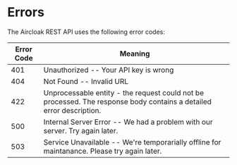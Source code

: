 # Errors

The Aircloak REST API uses the following error codes:


Error Code | Meaning
---------- | -------
401        | Unauthorized -- Your API key is wrong
404        | Not Found -- Invalid URL
422        | Unprocessable entity - the request could not be processed. The response body contains a detailed error description.
500        | Internal Server Error -- We had a problem with our server. Try again later.
503        | Service Unavailable -- We're temporarially offline for maintanance. Please try again later.